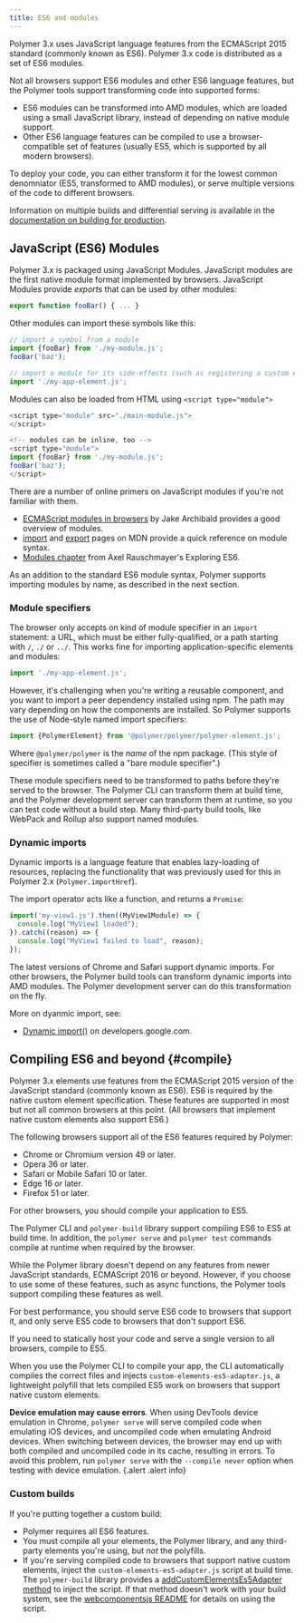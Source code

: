 ```yaml
---
title: ES6 and modules
---
```


<!--toc -->

Polymer 3.x uses JavaScript language features from the ECMAScript 2015 standard 
(commonly known as ES6). Polymer 3.x code is distributed as a set of ES6 modules.

Not all browsers support ES6 modules and other ES6 language features, but the Polymer
tools support transforming code into supported forms:

*   ES6 modules can be transformed into AMD modules, which are loaded using a small 
    JavaScript library, instead of depending on native module support. 
*   Other ES6 language features can be compiled to use a browser-compatible set of
    features (usually ES5, which is supported by all modern browsers). 

To deploy your code, you can either transform it for the lowest common denomniator (ES5,
transformed to AMD modules), or serve multiple versions of the code to different browsers.

Information on multiple builds and differential serving is available in the
[documentation on building for production](/{{{polymer_version_dir}}}/toolbox/build-for-production).

## JavaScript (ES6) Modules

Polymer 3.x is packaged using JavaScript Modules. JavaScript modules are the first native module
format implemented by browsers. JavaScript Modules provide _exports_ that can be used by other modules:

```js
export function fooBar() { ... }
```

Other modules can import these symbols like this:

```js
// import a symbol from a module
import {fooBar} from './my-module.js';
fooBar('baz');

// import a module for its side-effects (such as registering a custom element)
import './my-app-element.js';
```
Modules can also be loaded from HTML using `<script type="module">`

```js
<script type="module" src="./main-module.js">
</script>

<!-- modules can be inline, too -->
<script type="module">
import {fooBar} from './my-module.js';
fooBar('baz');
</script>
```

There are a number of online primers on JavaScript modules if you're not familiar with them. 

*   [ECMAScript modules in browsers](https://jakearchibald.com/2017/es-modules-in-browsers/) by Jake Archibald provides a
    good overview of modules.
*   [import](https://developer.mozilla.org/en-US/docs/Web/JavaScript/Reference/Statements/import) and 
    [export](https://developer.mozilla.org/en-US/docs/Web/JavaScript/Reference/Statements/export) pages on MDN 
    provide a quick reference on module syntax.
*   [Modules chapter](http://exploringjs.com/es6/ch_modules.html) from Axel Rauschmayer's Exploring ES6.

As an addition to the standard ES6 module syntax, Polymer supports importing modules by name, as described
in the next section.

### Module specifiers

The browser only accepts on kind of module specifier in an `import` statement: a URL, which must
be either fully-qualified, or a path starting with `/`, `./` or `../`. This works fine for importing 
application-specific elements and modules:

```js
import './my-app-element.js';
```

However, it's challenging when you're writing a reusable component, and you want to import a peer dependency 
installed using npm. The path may vary depending on how the components are installed. So Polymer supports 
the use of Node-style named import specifiers:

```js
import {PolymerElement} from '@polymer/polymer/polymer-element.js';
```

Where `@polymer/polymer` is the _name_ of the npm package. (This style of specifier is sometimes called a 
"bare module specifier".)

These module specifiers need to be transformed to paths before they're served to the browser. The Polymer CLI can transform 
them at build time, and the Polymer development server can transform them at runtime, so you can test code without a build step.
Many third-party build tools, like WebPack and Rollup also support named modules.

### Dynamic imports

Dynamic imports is a language feature that enables lazy-loading of resources, replacing the functionality 
that was previously used for this in Polymer 2.x (`Polymer.importHref`). 

The import operator acts like a function, and returns a `Promise`:

```js
import('my-view1.js').then((MyView1Module) => {
  console.log("MyView1 loaded");
}).catch((reason) => {
  console.log("MyView1 failed to load", reason);
});
```

The latest versions of Chrome and Safari support dynamic imports. For other browsers, the Polymer build tools can transform
dynamic imports into AMD modules. The Polymer development server can do this transformation on the fly.

More on dyanmic import, see:

*   [Dynamic import()](https://developers.google.com/web/updates/2017/11/dynamic-import) on developers.google.com.


## Compiling ES6 and beyond {#compile}

Polymer 3.x elements use features from the ECMAScript 2015 version 
of the JavaScript standard (commonly known as ES6). ES6 is required by the native
custom element specification. These features are supported in most but not all common browsers 
at this point. (All browsers that implement native custom elements also support ES6.)

The following browsers support all of the ES6 features required by Polymer:

-   Chrome or Chromium version 49 or later.
-   Opera 36 or later.
-   Safari or Mobile Safari 10 or later.
-   Edge 16 or later.
-   Firefox 51 or later.

For other browsers, you should compile your application to ES5. 

The Polymer CLI and `polymer-build` library support compiling ES6 to ES5 at build time. In
addition, the `polymer serve` and `polymer test` commands compile at runtime when required by the
browser. 

While the Polymer library doesn't depend on any features from newer JavaScript standards, 
ECMAScript 2016 or beyond. However, if you choose to use some of these features, such as 
async functions, the Polymer tools support compiling these features as well.

For best performance, you should serve ES6 code to browsers that support it, and only serve ES5
code to browsers that don't support ES6. 

If you need to statically host your code and serve a single version to all browsers, compile
to ES5.

When you use the Polymer CLI to compile your app, the CLI automatically compiles the correct files
and injects `custom-elements-es5-adapter.js`, a  lightweight polyfill that lets compiled ES5 work
on browsers that support native custom elements.

**Device emulation may cause errors**. When using DevTools device emulation in Chrome,
`polymer serve` will serve compiled code when emulating iOS devices, and uncompiled code when
emulating Android devices. When switching between devices, the browser may end up with both
compiled and uncompiled code in its cache, resulting in errors. To avoid this problem, run
`polymer serve` with the `--compile never` option when testing with device emulation.
{.alert .alert info}

### Custom builds

If you're putting together a custom build:

-   Polymer requires all ES6 features.
-   You must compile all your elements, the Polymer library, and any third-party elements you're
    using, but _not_ the polyfills.
-   If you're serving compiled code to browsers that support native custom elements, inject the
    `custom-elements-es5-adapter.js` script at build time. The `polymer-build` library provides a
    [addCustomElementsEs5Adapter method](https://github.com/Polymer/polymer-build#custom-elements-es5-adapter)
    to inject the script. If that method doesn't work with your build system, see the
    [webcomponentsjs README](https://github.com/webcomponents/webcomponentsjs#custom-elements-es5-adapterjs)
    for details on using the script.



